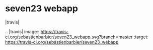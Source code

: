 
seven23 webapp
==============

|travis|

.. |travis| image:: https://travis-ci.org/sebastienbarbier/seven23_webapp.svg?branch=master
    :target: https://travis-ci.org/sebastienbarbier/seven23_webapp

